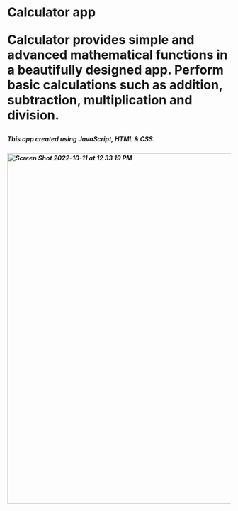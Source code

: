 <h1>Calculator app </h>

Calculator provides simple and advanced mathematical functions in a beautifully designed app.
Perform basic calculations such as addition, subtraction, multiplication and division.

<h5>This app created using JavaScript, HTML & CSS.<h5/>


<img width="790" alt="Screen Shot 2022-10-11 at 12 33 19 PM" src="https://user-images.githubusercontent.com/75501058/195018680-0499ab16-037d-4352-9b9e-2ca9038977ac.png">

